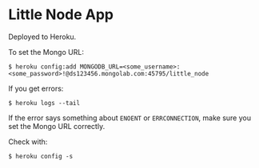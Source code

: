 # Little Node App

Deployed to Heroku.

To set the Mongo URL:

```
$ heroku config:add MONGODB_URL=<some_username>:<some_password>!@ds123456.mongolab.com:45795/little_node
```

If you get errors:

```
$ heroku logs --tail
```

If the error says something about `ENOENT` or `ERRCONNECTION`, make sure you set the Mongo URL correctly.

Check with:

```
$ heroku config -s
```
